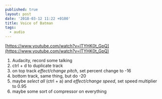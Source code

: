 ```yaml
---
published: true
layout: post
date: '2018-03-12 11:22 +0100'
title: Voice of Batman
tags:
  - audio
---
```

[https://www.youtube.com/watch?v=lTYHK0t_GpQ](https://www.youtube.com/watch?v=lTYHK0t_GpQ)

1. Audacity, record some talking
1. ctrl + d to duplicate track
1. on top track *effect/change pitch*, set percent change to -16
1. bottom track, same thing, but do -20
1. maybe *select all* (ctrl + a) and *effect/change speed*, set speed multiplier to 0.95
1. maybe some sort of compressor on everything